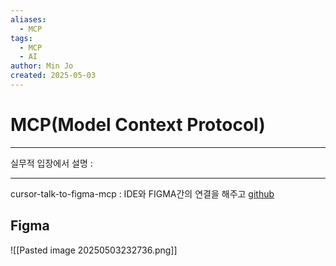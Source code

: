 ```yaml
---
aliases:
  - MCP
tags:
  - MCP
  - AI
author: Min Jo
created: 2025-05-03
---
```

# MCP(Model Context Protocol)
----
실무적 입장에서 설명 : 



---


cursor-talk-to-figma-mcp : IDE와 FIGMA간의 연결을 해주고 
[github](https://github.com/sonnylazuardi/cursor-talk-to-figma-mcp)
## Figma 

![[Pasted image 20250503232736.png]]
